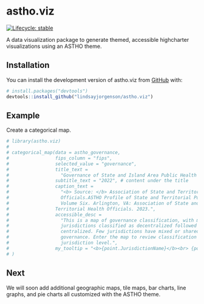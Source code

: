 
<!-- README.md is generated from README.Rmd. Please edit that file -->

# astho.viz

<!-- badges: start -->

[![Lifecycle:
stable](https://img.shields.io/badge/lifecycle-stable-brightgreen.svg)](https://lifecycle.r-lib.org/articles/stages.html#stable)
<!-- badges: end -->

A data visualization package to generate themed, accessible highcharter
visualizations using an ASTHO theme.

## Installation

You can install the development version of astho.viz from
[GitHub](https://github.com/) with:

``` r
# install.packages("devtools")
devtools::install_github("lindsayjorgenson/astho.viz")
```

## Example

Create a categorical map.

``` r
# library(astho.viz)
# 
# categorical_map(data = astho_governance,
#                 fips_column = "fips",
#                 selected_value = "governance",
#                 title_text = 
#                   "Governance of State and Island Area Public Health Agencies", 
#                 subtitle_text = "2022", # content under the title
#                 caption_text =
#                   "<b> Source: </b> Association of State and Territorial Health 
#                   Officials.ASTHO Profile of State and Territorial Public Health, 
#                   Volume Six. Arlington, VA: Association of State and 
#                 Territorial Health Officials. 2023.",
#                 accessible_desc =
#                   "This is a map of governance classification, with most 
#                   jurisdictions classified as decentralized followed by 
#                   centralized. Few jurisdictions have mixed or shared 
#                   governance. Enter the map to review classification at the 
#                   jurisdiction level.",
#                 my_tooltip = "<b>{point.JurisdictionName}</b><br> {point.value}",
# )
```

## Next

We will soon add additional geographic maps, tile maps, bar charts, line
graphs, and pie charts all customized with the ASTHO theme.
